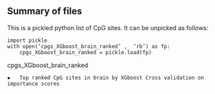 ## Summary of files

This is a pickled python list of CpG sites. It can be unpicked as follows:

	import pickle
	with open(‘cpgs_XGboost_brain_ranked’ ,  ‘rb’) as fp:
		cpgs_XGboost_brain_ranked = pickle.load(fp)


cpgs\_XGboost\_brain_ranked

	▪	Top ranked CpG sites in brain by XGboost Cross validation on importance scores
